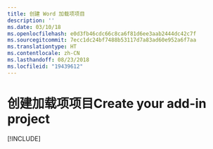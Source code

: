 ```yaml
---
title: 创建 Word 加载项项目
description: ''
ms.date: 03/10/18
ms.openlocfilehash: e0d3fb46cdc66c8ca6f81d6ee3aab2444dc42c7f
ms.sourcegitcommit: 7ecc1dc24bf7488b53117d7a83ad60e952a6f7aa
ms.translationtype: HT
ms.contentlocale: zh-CN
ms.lasthandoff: 08/23/2018
ms.locfileid: "19439612"
---
```

# <a name="create-your-add-in-project"></a><span data-ttu-id="0a55b-102">创建加载项项目</span><span class="sxs-lookup"><span data-stu-id="0a55b-102">Create your add-in project</span></span>

[!INCLUDE[](../includes/word-tutorial-setup.md)]
